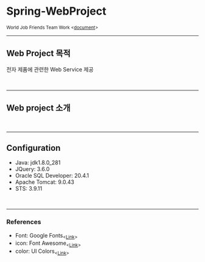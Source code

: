 # Spring-WebProject
<sub>World Job Friends Team Work <<a href="https://drive.google.com/file/d/1ORP2BxxvSFjtjpaQ2Xh-GiT77tBrvk6Y/view?usp=sharing" target='_blank'>document</a>><sub>
<hr>
  <h2>Web Project 목적</h2>
  <p>전자 제품에 관련한 Web Service 제공</p>
  <br>
<hr>
  <h2>Web project 소개</h2>
  <p></p>
  
  <br>
<hr>
  <h2>Configuration</h2>
  <ul>
    <li>Java: jdk1.8.0_281</li>
    <li>JQuery: 3.6.0</li>
    <li>Oracle SQL Developer: 20.4.1</li>
    <li>Apache Tomcat: 9.0.43</li>
    <li>STS: 3.9.11</li>
  </ul>
  
  <br>
<hr>
  <h3>References</h3>
  <ul>
    <li>Font: Google Fonts<sub><<a href="https://fonts.google.com/">Link</a>><sub></li>
    <li>icon: Font Awesome<sub><<a href="https://fontawesome.com/icons">Link</a>><sub></li>
    <li>color: UI Colors<sub><<a href="https://flatuicolors.com/">Link</a>><sub></li>
  </ul>
